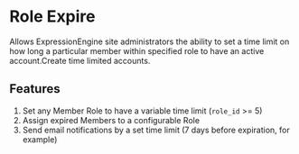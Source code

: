 # Role Expire
Allows ExpressionEngine site administrators the ability to set a time limit on how long a particular member within specified role to have an active account.Create time limited accounts.

## Features

1. Set any Member Role to have a variable time limit (`role_id` >= 5)
2. Assign expired Members to a configurable Role
3. Send email notifications by a set time limit (7 days before expiration, for example)